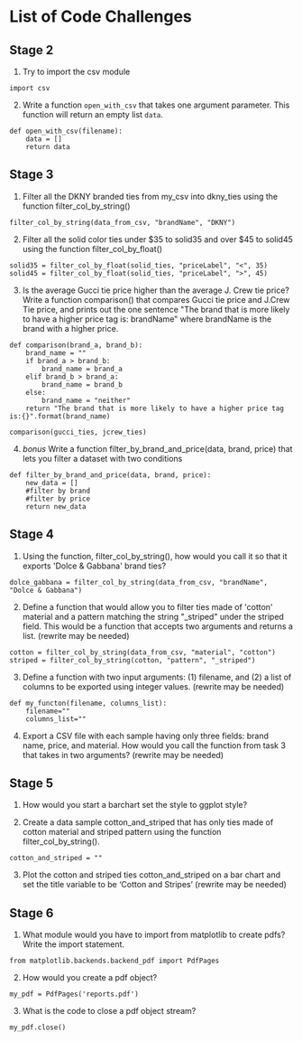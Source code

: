 # List of Code Challenges

## Stage 2

1. Try to import the csv module

`import csv`

2. Write a function `open_with_csv` that takes one argument parameter. This function will return an empty list `data`.

```
def open_with_csv(filename):
    data = []
    return data
```

## Stage 3

1. Filter all the DKNY branded ties from my_csv into dkny_ties using the function filter_col_by_string()

`filter_col_by_string(data_from_csv, "brandName", "DKNY")`

2. Filter all the solid color ties under $35 to solid35 and over $45 to solid45 using the function filter_col_by_float()

```
solid35 = filter_col_by_float(solid_ties, "priceLabel", "<", 35)
solid45 = filter_col_by_float(solid_ties, "priceLabel", ">", 45)
```

3. Is the average Gucci tie price higher than the average J. Crew tie price? Write a function comparison() that compares Gucci tie price and J.Crew Tie price, and prints out the one sentence "The brand that is more likely to have a higher price tag is: brandName" where brandName is the brand  with a higher price.

```
def comparison(brand_a, brand_b):
    brand_name = ""
    if brand_a > brand_b:
        brand_name = brand_a
    elif brand_b > brand_a:
        brand_name = brand_b
    else:
        brand_name = "neither"
    return "The brand that is more likely to have a higher price tag is:{}".format(brand_name)

comparison(gucci_ties, jcrew_ties)
```

4. *bonus* Write a function filter_by_brand_and_price(data, brand, price) that lets you filter a dataset with two conditions

```
def filter_by_brand_and_price(data, brand, price):
    new_data = []
    #filter by brand
    #filter by price
    return new_data
```

## Stage 4

1. Using the function, filter_col_by_string(), how would you call it so that it exports 'Dolce & Gabbana' brand ties?

```
dolce_gabbana = filter_col_by_string(data_from_csv, "brandName", "Dolce & Gabbana")
```

2. Define a function that would allow you to filter ties made of 'cotton' material and a pattern matching the string "_striped" under the striped field. This would be a function that accepts two arguments and returns a list. (rewrite may be needed)

```
cotton = filter_col_by_string(data_from_csv, "material", "cotton")
striped = filter_col_by_string(cotton, "pattern", "_striped")

```

3. Define a function with two input arguments: (1) filename, and (2) a list of columns to be exported using integer values. (rewrite may be needed)

```
def my_functon(filename, columns_list):
    filename=""
    columns_list=""
```

4. Export a CSV file with each sample having only three fields: brand name, price, and material. How would you call the function from task 3 that takes in two arguments? (rewrite may be needed)

## Stage 5

1. How would you start a barchart set the style to ggplot style?

2. Create a data sample cotton_and_striped that has only ties made of cotton material and striped pattern using the function filter_col_by_string(). 

```
cotton_and_striped = ""
```

3. Plot the cotton and striped ties cotton_and_striped on a bar chart and set the title variable to be ‘Cotton and Stripes’ (rewrite may be needed)



## Stage 6

1. What module would you have to import from matplotlib to create pdfs? Write the import statement.

```
from matplotlib.backends.backend_pdf import PdfPages
```

2. How would you create a pdf object?

```
my_pdf = PdfPages('reports.pdf')
```

3. What is the code to close a pdf object stream?

```
my_pdf.close()
``` 
